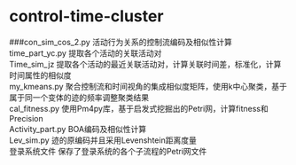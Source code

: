 # control-time-cluster
###con_sim_cos_2.py 活动行为关系的控制流编码及相似性计算  
time_part_yc.py 提取各个活动的关联活动对  
Time_sim_jz 提取各个活动的最近关联活动对，计算关联时间差，标准化，计算时间属性的相似度  
my_kmeans.py 聚合控制流和时间视角的集成相似度矩阵，使用k中心聚类，基于属于同一个变体的迹的频率调整聚类结果  
cal_fitness.py 使用Pm4py库，基于启发式挖掘出的Petri网，计算fitness和Precision  
Activity_part.py BOA编码及相似性计算  
Lev_sim.py 迹的原编码并且采用Levenshtein距离度量  
登录系统文件 保存了登录系统的各个子流程的Petri网文件  
